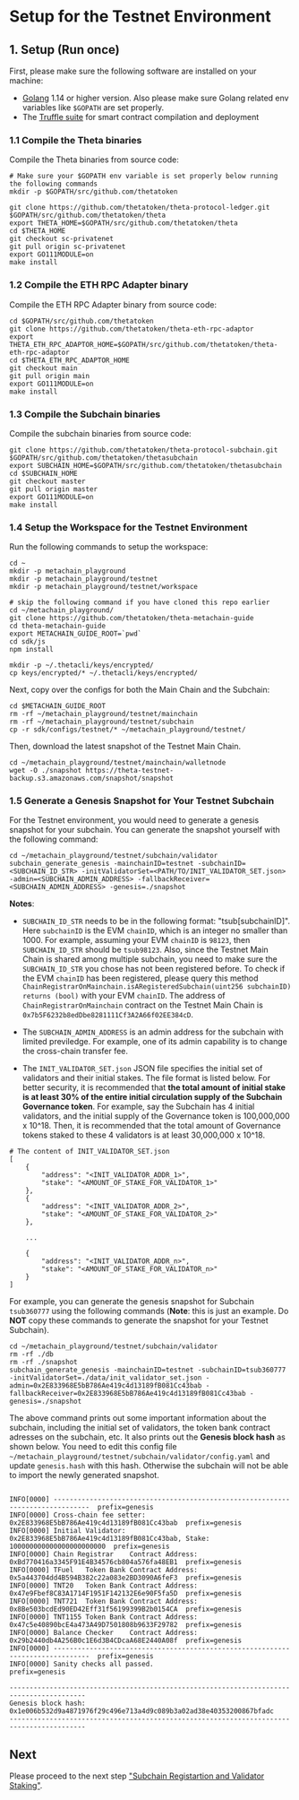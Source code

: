 # Setup for the Testnet Environment

## 1. Setup (Run once)

First, please make sure the following software are installed on your machine:
 - [Golang](https://go.dev/dl/) 1.14 or higher version. Also please make sure Golang related env variables like `$GOPATH` are set properly. 
 - The [Truffle suite](https://trufflesuite.com/docs/truffle/getting-started/installation/) for smart contract compilation and deployment

### 1.1 Compile the Theta binaries

Compile the Theta binaries from source code:

```shell
# Make sure your $GOPATH env variable is set properly below running the following commands
mkdir -p $GOPATH/src/github.com/thetatoken

git clone https://github.com/thetatoken/theta-protocol-ledger.git $GOPATH/src/github.com/thetatoken/theta
export THETA_HOME=$GOPATH/src/github.com/thetatoken/theta
cd $THETA_HOME
git checkout sc-privatenet
git pull origin sc-privatenet
export GO111MODULE=on
make install
```

### 1.2 Compile the ETH RPC Adapter binary

Compile the ETH RPC Adapter binary from source code:

```shell
cd $GOPATH/src/github.com/thetatoken
git clone https://github.com/thetatoken/theta-eth-rpc-adaptor
export THETA_ETH_RPC_ADAPTOR_HOME=$GOPATH/src/github.com/thetatoken/theta-eth-rpc-adaptor
cd $THETA_ETH_RPC_ADAPTOR_HOME
git checkout main
git pull origin main
export GO111MODULE=on
make install
```

### 1.3 Compile the Subchain binaries

Compile the subchain binaries from source code:

```shell
git clone https://github.com/thetatoken/theta-protocol-subchain.git $GOPATH/src/github.com/thetatoken/thetasubchain
export SUBCHAIN_HOME=$GOPATH/src/github.com/thetatoken/thetasubchain
cd $SUBCHAIN_HOME
git checkout master
git pull origin master
​export GO111MODULE=on
make install
```

### 1.4 Setup the Workspace for the Testnet Environment

Run the following commands to setup the workspace:

```shell
cd ~
mkdir -p metachain_playground
mkdir -p metachain_playground/testnet
mkdir -p metachain_playground/testnet/workspace

# skip the following command if you have cloned this repo earlier
cd ~/metachain_playground/
git clone https://github.com/thetatoken/theta-metachain-guide
cd theta-metachain-guide
export METACHAIN_GUIDE_ROOT=`pwd`
cd sdk/js
npm install

mkdir -p ~/.thetacli/keys/encrypted/
cp keys/encrypted/* ~/.thetacli/keys/encrypted/
```

Next, copy over the configs for both the Main Chain and the Subchain:

```shell
cd $METACHAIN_GUIDE_ROOT
rm -rf ~/metachain_playground/testnet/mainchain
rm -rf ~/metachain_playground/testnet/subchain
cp -r sdk/configs/testnet/* ~/metachain_playground/testnet/
```

Then, download the latest snapshot of the Testnet Main Chain.

```shell
cd ~/metachain_playground/testnet/mainchain/walletnode
wget -O ./snapshot https://theta-testnet-backup.s3.amazonaws.com/snapshot/snapshot
```

### 1.5 Generate a Genesis Snapshot for Your Testnet Subchain

For the Testnet environment, you would need to generate a genesis snapshot for your subchain. You can generate the snapshot yourself with the following command:

``` shell
cd ~/metachain_playground/testnet/subchain/validator
subchain_generate_genesis -mainchainID=testnet -subchainID=<SUBCHAIN_ID_STR> -initValidatorSet=<PATH/TO/INIT_VALIDATOR_SET.json> -admin=<SUBCHAIN_ADMIN_ADDRESS> -fallbackReceiver=<SUBCHAIN_ADMIN_ADDRESS> -genesis=./snapshot
```

**Notes**:

* `SUBCHAIN_ID_STR` needs to be in the following format: "tsub[subchainID]". Here `subchainID` is the EVM `chainID`, which is an integer no smaller than 1000. For example, assuming your EVM `chainID` is `98123`, then `SUBCHAIN_ID_STR` should be `tsub98123`. Also, since the Testnet Main Chain is shared among multiple subchain, you need to make sure the `SUBCHAIN_ID_STR` you chose has not been registered before. To check if the EVM `chainID` has been registered, please query this method `ChainRegistrarOnMainchain.isARegisteredSubchain(uint256 subchainID) returns (bool)` with your EVM `chainID`. The address of `ChainRegistrarOnMainchain` contract on the Testnet Main Chain is `0x7b5F6232b8edDbe8281111Cf3A2A66f02EE384cD`.

* The `SUBCHAIN_ADMIN_ADDRESS` is an admin address for the subchain with limited previledge. For example, one of its admin capability is to change the cross-chain transfer fee.

* The `INIT_VALIDATOR_SET.json` JSON file specifies the initial set of validators and their initial stakes. The file format is listed below. For better security, it is recommended that **the total amount of initial stake is at least 30% of the entire initial circulation supply of the Subchain Governance token**. For example, say the Subchain has 4 initial validators, and the initial supply of the Governance token is 100,000,000 x 10^18. Then, it is recommended that the total amount of Governance tokens staked to these 4 validators is at least 30,000,000 x 10^18.

```shell
# The content of INIT_VALIDATOR_SET.json
[
    {
        "address": "<INIT_VALIDATOR_ADDR_1>",
        "stake": "<AMOUNT_OF_STAKE_FOR_VALIDATOR_1>"
    },
    {
        "address": "<INIT_VALIDATOR_ADDR_2>",
        "stake": "<AMOUNT_OF_STAKE_FOR_VALIDATOR_2>"
    },
    
    ...

    {
        "address": "<INIT_VALIDATOR_ADDR_n>",
        "stake": "<AMOUNT_OF_STAKE_FOR_VALIDATOR_n>"
    }
]
```

For example, you can generate the genesis snapshot for Subchain `tsub360777` using the following commands (**Note**: this is just an example. Do **NOT** copy these commands to generate the snapshot for your Testnet Subchain).

```shell
cd ~/metachain_playground/testnet/subchain/validator
rm -rf ./db
rm -rf ./snapshot
subchain_generate_genesis -mainchainID=testnet -subchainID=tsub360777 -initValidatorSet=./data/init_validator_set.json -admin=0x2E833968E5bB786Ae419c4d13189fB081Cc43bab -fallbackReceiver=0x2E833968E5bB786Ae419c4d13189fB081Cc43bab -genesis=./snapshot
```

The above command prints out some important information about the subchain, including the initial set of validators, the token bank contract adresses on the subchain, etc. It also prints out the **Genesis block hash** as shown below. You need to edit this config file `~/metachain_playground/testnet/subchain/validator/config.yaml` and update `genesis.hash` with this hash. Otherwise the subchain will not be able to import the newly generated snapshot.

```

INFO[0000] -------------------------------------------------------------------------------  prefix=genesis
INFO[0000] Cross-chain fee setter: 0x2E833968E5bB786Ae419c4d13189fB081Cc43bab  prefix=genesis
INFO[0000] Initial Validator: 0x2E833968E5bB786Ae419c4d13189fB081Cc43bab, Stake: 100000000000000000000000  prefix=genesis
INFO[0000] Chain Registrar    Contract Address: 0xBd770416a3345F91E4B34576cb804a576fa48EB1  prefix=genesis
INFO[0000] TFuel   Token Bank Contract Address: 0x5a443704dd4B594B382c22a083e2BD3090A6feF3  prefix=genesis
INFO[0000] TNT20   Token Bank Contract Address: 0x47e9Fbef8C83A1714F1951F142132E6e90F5fa5D  prefix=genesis
INFO[0000] TNT721  Token Bank Contract Address: 0x8Be503bcdEd90ED42Eff31f56199399B2b0154CA  prefix=genesis
INFO[0000] TNT1155 Token Bank Contract Address: 0x47c5e40890bcE4a473A49D7501808b9633F29782  prefix=genesis
INFO[0000] Balance Checker    Contract Address: 0x29b2440db4A256B0c1E6d3B4CDcaA68E2440A08f  prefix=genesis
INFO[0000] -------------------------------------------------------------------------------  prefix=genesis
INFO[0000] Sanity checks all passed.                     prefix=genesis

-----------------------------------------------------------------------------------------
Genesis block hash: 0x1e006b532d9a4871976f29c496e713a4d9c089b3a02ad38e40353200867bfadc
-----------------------------------------------------------------------------------------
```

## Next

Please proceed to the next step ["Subchain Registartion and Validator Staking"](./2-register-and-staking.md).

